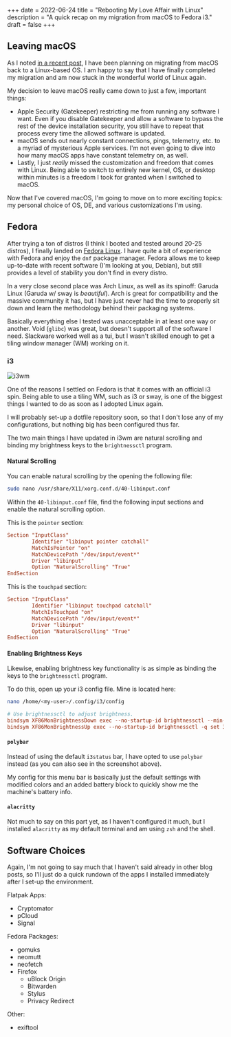 +++
date = 2022-06-24
title = "Rebooting My Love Affair with Linux"
description = "A quick recap on my migration from macOS to Fedora i3."
draft = false
+++

## Leaving macOS

As I noted [in a recent post](/blog/foss-macos-apps), I have been planning on 
migrating from macOS back to a Linux-based OS. I am happy to say that I have 
finally completed my migration and am now stuck in the wonderful world of Linux 
again.

My decision to leave macOS really came down to just a few, important things:

- Apple Security (Gatekeeper) restricting me from running any software I want. 
Even if you disable Gatekeeper and allow a software to bypass the rest of the 
device installation security, you still have to repeat that process every time 
the allowed software is updated.
- macOS sends out nearly constant connections, pings, telemetry, etc. to a 
myriad of mysterious Apple services. I'm not even going to dive into how many 
macOS apps have constant telemetry on, as well.
- Lastly, I just *really* missed the customization and freedom that comes with 
Linux. Being able to switch to entirely new kernel, OS, or desktop within 
minutes is a freedom I took for granted when I switched to macOS.

Now that I've covered macOS, I'm going to move on to more exciting topics: my 
personal choice of OS, DE, and various customizations I'm using.

## Fedora

After trying a ton of distros (I think I booted and tested around 20-25 
distros), I finally landed on [Fedora Linux](https://getfedora.org/). I have 
quite a bit of experience with Fedora and enjoy the `dnf` package manager. 
Fedora allows me to keep up-to-date with recent software (I'm looking at you, 
Debian), but still provides a level of stability you don't find in every distro.

In a very close second place was Arch Linux, as well as its spinoff: Garuda 
Linux (Garuda w/ sway is *beautiful*). Arch is great for compatibility and the 
massive community it has, but I have just never had the time to properly sit 
down and learn the methodology behind their packaging systems.

Basically everything else I tested was unacceptable in at least one way or 
another. Void (`glibc`) was great, but doesn't support all of the software I 
need. Slackware worked well as a tui, but I wasn't skilled enough to get a 
tiling window manager (WM) working on it.

### i3

![i3wm](https://img.cleberg.net/blog/20220624-fedora-i3/i3wm.png)

One of the reasons I settled on Fedora is that it comes with an official i3 
spin. Being able to use a tiling WM, such as i3 or sway, is one of the biggest 
things I wanted to do as soon as I adopted Linux again.

I will probably set-up a dotfile repository soon, so that I don't lose any of my 
configurations, but nothing big has been configured thus far.

The two main things I have updated in i3wm are natural scrolling and binding my 
brightness keys to the `brightnessctl` program.

#### Natural Scrolling

You can enable natural scrolling by the opening the following file:

```sh
sudo nano /usr/share/X11/xorg.conf.d/40-libinput.conf
```

Within the `40-libinput.conf` file, find the following input sections and enable 
the natural scrolling option.

This is the `pointer` section:

```conf
Section "InputClass"
        Identifier "libinput pointer catchall"
        MatchIsPointer "on"
        MatchDevicePath "/dev/input/event*"
        Driver "libinput"
        Option "NaturalScrolling" "True"
EndSection
```

This is the `touchpad` section:

```conf
Section "InputClass"
        Identifier "libinput touchpad catchall"
        MatchIsTouchpad "on"
        MatchDevicePath "/dev/input/event*"
        Driver "libinput"
        Option "NaturalScrolling" "True"
EndSection
```

#### Enabling Brightness Keys

Likewise, enabling brightness key functionality is as simple as binding the keys 
to the `brightnessctl` program.

To do this, open up your i3 config file. Mine is located here:

```sh
nano /home/<my-user>/.config/i3/config
```

```conf
# Use brightnessctl to adjust brightness.
bindsym XF86MonBrightnessDown exec --no-startup-id brightnessctl --min-val=2 -q set 3%-
bindsym XF86MonBrightnessUp exec --no-startup-id brightnessctl -q set 3%+
```

#### `polybar`

Instead of using the default `i3status` bar, I have opted to use `polybar` 
instead (as you can also see in the screenshot above).

My config for this menu bar is basically just the default settings with modified 
colors and an added battery block to quickly show me the machine's battery info.

#### `alacritty`

Not much to say on this part yet, as I haven't configured it much, but I 
installed `alacritty` as my default terminal and am using `zsh` and the shell.

## Software Choices

Again, I'm not going to say much that I haven't said already in other blog 
posts, so I'll just do a quick rundown of the apps I installed immediately after 
I set-up the environment.

Flatpak Apps:

- Cryptomator
- pCloud
- Signal

Fedora Packages:

- gomuks
- neomutt
- neofetch
- Firefox
  - uBlock Origin
  - Bitwarden
  - Stylus
  - Privacy Redirect

Other:

- exiftool
